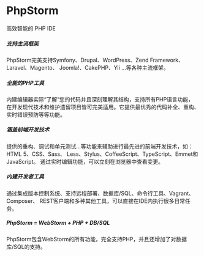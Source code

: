 # PhpStorm

高效智能的 PHP IDE

##### 支持主流框架

PhpStorm完美支持Symfony、Drupal、WordPress、Zend Framework、Laravel、Magento、 Joomla!、CakePHP、Yii ...等各种主流框架。

##### 全能的PHP工具

内建编辑器实际“了解”您的代码并且深刻理解其结构，支持所有PHP语言功能， 在开发现代技术和维护遗留项目皆可完美适用。它提供最优秀的代码补全、重构、实时错误预防等等功能。

##### 涵盖前端开发技术

提供的重构、调试和单元测试...等功能来辅助进行最先进的前端开发技术，如：HTML 5、CSS、Sass、 Less、Stylus、CoffeeScript、TypeScript、Emmet和JavaScript。 通过实时编辑功能，可以立刻在浏览器中查看变更。

##### 内建开发者工具

通过集成版本控制系统、支持远程部署、数据库/SQL、命令行工具、Vagrant、Composer、 REST客户端和多种其他工具，可以直接在IDE内执行很多日常任务。

##### PhpStorm = WebStorm + PHP + DB/SQL

PhpStorm包含WebStorm的所有功能，完全支持PHP，并且还增加了对数据库/SQL的支持。